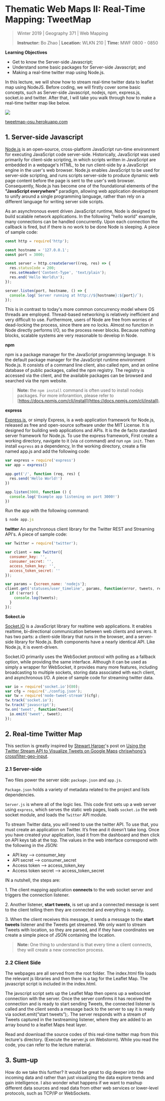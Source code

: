 # Thematic Web Maps II: Real-Time Mapping: TweetMap

> Winter 2019 | Geography 371 | Web Mapping
>
> **Instructor:** Bo Zhao | **Location:** WLKN 210 | **Time:** MWF 0800 - 0850

**Learning Objectives**

- Get to know the Server-side Javascript;
- Understand some basic packages for Server-side Javascript; and
- Making a real-time twitter map using Node.js.

In this lecture, we will show how to stream real-time twitter data to leaflet map using NodeJS. Before coding, we will firstly cover some basic concepts, such as Server-side Javascript, nodejs, npm, express.js, socket.io and twitter. After that, I will take you walk through how to make a real-time twitter map like below.

![](img/real-time-map.png)

[tweetmap-osu.herokuapp.com](http://tweetmap-osu.herokuapp.com)

## 1. Server-side Javascript

[Node.js](https://nodejs.org/en/about/) is an open-source, cross-platform JavaScript run-time environment for executing JavaScript code server-side. Historically, JavaScript was used primarily for client-side scripting, in which scripts written in JavaScript are embedded in a webpage's HTML, to be run client-side by a JavaScript engine in the user's web browser. Node.js enables JavaScript to be used for server-side scripting, and runs scripts server-side to produce dynamic web page content before the page is sent to the user's web browser. Consequently, Node.js has become one of the foundational elements of the **"JavaScript everywhere"** paradigm, allowing web application development to unify around a single programming language, rather than rely on a different language for writing server side scripts.

As an asynchronous event driven JavaScript runtime, Node is designed to build scalable network applications. In the following "hello world" example, many connections can be handled concurrently. Upon each connection the callback is fired, but if there is no work to be done Node is sleeping. A piece of sample code:

```javascript
const http = require('http');

const hostname = '127.0.0.1';
const port = 3000;

const server = http.createServer((req, res) => {
  res.statusCode = 200;
  res.setHeader('Content-Type', 'text/plain');
  res.end('Hello World\n');
});

server.listen(port, hostname, () => {
  console.log(`Server running at http://${hostname}:${port}/`);
});
```

This is in contrast to today's more common concurrency model where OS threads are employed. Thread-based networking is relatively inefficient and very difficult to use. Furthermore, users of Node are free from worries of dead-locking the process, since there are no locks. Almost no function in Node directly performs I/O, so the process never blocks. Because nothing blocks, scalable systems are very reasonable to develop in Node.

**npm**

npm is a package manager for the JavaScript programming language. It is the default package manager for the JavaScript runtime environment Node.js. It consists of a command line client, also called npm, and an online database of public packages, called the npm registry. The registry is accessed via the client, and the available packages can be browsed and searched via the npm website.

> **Note:** the `npm install` command is often used to install nodejs packages. For more inforamtion, please refer to [https://docs.npmjs.com/cli/install](https://docs.npmjs.com/cli/install).

**express**

[Express.js](https://expressjs.com/), or simply Express, is a web application framework for Node.js, released as free and open-source software under the MIT License. It is designed for building web applications and APIs. It is the de facto standard server framework for Node.js. To use the express framework, First create a working directory, navigate to it (via `cd` command) and run `npm init`. Then install `express` as a dependency, In the working directory, create a file named app.js and add the following code:

```javascript
var express = require('express')
var app = express()

app.get('/', function (req, res) {
  res.send('Hello World!')
})

app.listen(3000, function () {
  console.log('Example app listening on port 3000!')
})
```

Run the app with the following command:

```javascript
$ node app.js
```


**twitter**
An asynchronous client library for the Twitter REST and Streaming API's.  A piece of sample code:

```javascript
var Twitter = require('twitter');

var client = new Twitter({
  consumer_key: '',
  consumer_secret: '',
  access_token_key: '',
  access_token_secret: ''
});

var params = {screen_name: 'nodejs'};
client.get('statuses/user_timeline', params, function(error, tweets, response) {
  if (!error) {
    console.log(tweets);
  }
});
```

**Sokect.io**

[Socket.IO](https://socket.io/docs/faq/) is a JavaScript library for realtime web applications. It enables realtime, bi-directional communication between web clients and servers. It has two parts: a client-side library that runs in the browser, and a server-side library for Node.js. Both components have a nearly identical API. Like Node.js, it is event-driven.

Socket.IO primarily uses the WebSocket protocol with polling as a fallback option, while providing the same interface. Although it can be used as simply a wrapper for WebSocket, it provides many more features, including broadcasting to multiple sockets, storing data associated with each client, and asynchronous I/O.  A piece of sample code for streaming twitter data.

```javascript
var io = require('socket.io')(80);
var cfg = require('./config.json');
var tw = require('node-tweet-stream')(cfg);
tw.track('socket.io');
tw.track('javascript');
tw.on('tweet', function(tweet){
  io.emit('tweet', tweet);
});
```

## 2. Real-time Twitter Map

This section is greatly inspired by [Stewart Harper](https://plus.google.com/114695899984217574143?rel=author)'s post on [Using the Twitter Stream API to Visualize Tweets on Google Maps](https://blog.safe.com/2014/03/twitter-stream-api-map/) [chriswhong's crossfilter-geo-input](https://github.com/chriswhong/crossfilter-geo-input).


### 2.1 Server-side

Two files power the server side: `package.json` and `app.js`.

`Package.json` holds a variety of metadata related to the project and lists dependencies.

`Server.js` is where all of the logic lies. This code first sets up a web server using `express`, which serves the static web pages, loads `socket.io` the web socket module, and loads the `Twitter` API module.

To stream Twitter data, you will need to use the twitter API. To use that, you must create an application on Twitter. It’s free and it doesn’t take long. Once you have created your application, load it from the dashboard and then click on API keys tab at the top. The values in the web interface correspond with the following in the JSON:

- API key --> consumer_key
- API secret --> consumer_secret
- Access token --> access_token_key
- Access token secret --> access_token_secret

IN a nutshell, the steps are:

1\. The client mapping application **connects** to the web socket server and triggers the connection listener.

2\. Another listener, **start tweets**, is set up and a connected message is sent to the client telling them they are connected and everything is ready.

3\. When the client receives this message, it sends a message to the **start tweets** listener and the Tweets get streamed. We only want to stream Tweets with location, so they are parsed, and if they have coordinates we create a simple piece of JSON containing the location.

> **Note:** One thing to understand is that every time a client connects, they will create a new connection process.

### 2.2 Client Side

The webpages are all served from the root folder. The index.html file loads the relevant js libraries and then there is a tag for the Leaflet Map. The javascript script is included in the index.html.

The javscript script sets up the Leaflet Map then opens up a websocket connection with the server. Once the server confirms it has received the connection and is ready to start sending Tweets, the connected listener is called and the client sends a message back to the server to say it is ready via socket.emit(“start tweets”);. The server responds with a stream of Tweets captured in the twstreaming listener, where they are added to an array bound to a leaflet Maps heat layer.


Read and download the source codes of this real-time twitter map from this lecture's directory. (Execute the server.js on Webstorm). While you read the code, you can refer to the lecture material.

## 3. Sum-up

How do we take this further? It would be great to dig deeper into the incoming data and rather than just visualizing the data explore trends and gain intelligence. I also wonder what happens if we want to mashup different data sources and read data from other web services or lower-level protocols, such as TCP/IP or WebSockets.
